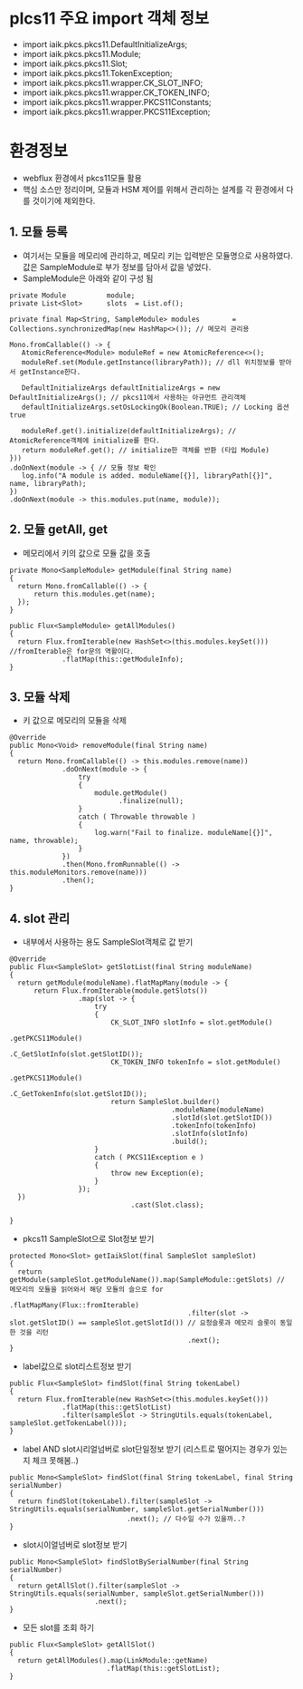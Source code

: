 # plcs11 주요 import 객체 정보
- import iaik.pkcs.pkcs11.DefaultInitializeArgs;
- import iaik.pkcs.pkcs11.Module;
- import iaik.pkcs.pkcs11.Slot;
- import iaik.pkcs.pkcs11.TokenException;
- import iaik.pkcs.pkcs11.wrapper.CK_SLOT_INFO;
- import iaik.pkcs.pkcs11.wrapper.CK_TOKEN_INFO;
- import iaik.pkcs.pkcs11.wrapper.PKCS11Constants;
- import iaik.pkcs.pkcs11.wrapper.PKCS11Exception;

# 환경정보
- webflux 환경에서 pkcs11모듈 활용
- 핵심 소스만 정리이며, 모듈과 HSM 제어를 위해서 관리하는 설계를 각 환경에서 다를 것이기에 제외한다.

## 1. 모듈 등록
- 여기서는 모듈을 메모리에 관리하고, 메모리 키는 입력받은 모듈명으로 사용하였다. 값은 SampleModule로 부가 정보를 담아서 값을 넣었다.
- SampleModule은 아래와 같이 구성 됨
```
private Module          module;
private List<Slot>      slots  = List.of();
```

```
private final Map<String, SampleModule> modules        = Collections.synchronizedMap(new HashMap<>()); // 메모리 관리용

Mono.fromCallable(() -> {
   AtomicReference<Module> moduleRef = new AtomicReference<>();
   moduleRef.set(Module.getInstance(libraryPath)); // dll 위치정보를 받아서 getInstance한다.
   
   DefaultInitializeArgs defaultInitializeArgs = new DefaultInitializeArgs(); // pkcs11에서 사용하는 아규먼트 관리객체
   defaultInitializeArgs.setOsLockingOk(Boolean.TRUE); // Locking 옵션 true
   
   moduleRef.get().initialize(defaultInitializeArgs); // AtomicReference객체에 initialize를 한다.
   return moduleRef.get(); // initialize한 객체를 반환 (타입 Module)
}))
.doOnNext(module -> { // 모듈 정보 확인
   log.info("A module is added. moduleName[{}], libraryPath[{}]", name, libraryPath);
})
.doOnNext(module -> this.modules.put(name, module));
```

## 2. 모듈 getAll, get 
- 메모리에서 키의 값으로 모듈 값을 호출

```
private Mono<SampleModule> getModule(final String name)
{
  return Mono.fromCallable(() -> {
      return this.modules.get(name);
  });
}

public Flux<SampleModule> getAllModules()
{
  return Flux.fromIterable(new HashSet<>(this.modules.keySet())) //fromIterable은 for문의 역활이다.
             .flatMap(this::getModuleInfo);
}
```

## 3. 모듈 삭제 
- 키 값으로 메모리의 모듈을 삭제 

```
@Override
public Mono<Void> removeModule(final String name)
{
  return Mono.fromCallable(() -> this.modules.remove(name))
             .doOnNext(module -> {
                 try
                 {
                     module.getModule()
                           .finalize(null);
                 }
                 catch ( Throwable throwable )
                 {
                     log.warn("Fail to finalize. moduleName[{}]", name, throwable);
                 }
             })
             .then(Mono.fromRunnable(() -> this.moduleMonitors.remove(name)))
             .then();
}
```

## 4. slot 관리
- 내부에서 사용하는 용도 SampleSlot객체로 값 받기
```
@Override
public Flux<SampleSlot> getSlotList(final String moduleName)
{
  return getModule(moduleName).flatMapMany(module -> {
      return Flux.fromIterable(module.getSlots())
                 .map(slot -> {
                     try
                     {
                         CK_SLOT_INFO slotInfo = slot.getModule()
                                                     .getPKCS11Module()
                                                     .C_GetSlotInfo(slot.getSlotID());
                         CK_TOKEN_INFO tokenInfo = slot.getModule()
                                                       .getPKCS11Module()
                                                       .C_GetTokenInfo(slot.getSlotID());
                         return SampleSlot.builder()
                                        .moduleName(moduleName)
                                        .slotId(slot.getSlotID())
                                        .tokenInfo(tokenInfo)
                                        .slotInfo(slotInfo)
                                        .build();
                     }
                     catch ( PKCS11Exception e )
                     {
                         throw new Exception(e);
                     }
                 });
  })
                              .cast(Slot.class);

}
```

- pkcs11 SampleSlot으로 Slot정보 받기
```
protected Mono<Slot> getIaikSlot(final SampleSlot sampleSlot)
{
  return getModule(sampleSlot.getModuleName()).map(SampleModule::getSlots) // 메모리의 모듈을 읽어와서 해당 모듈의 슬으로 for
                                            .flatMapMany(Flux::fromIterable)
                                            .filter(slot -> slot.getSlotID() == sampleSlot.getSlotId()) // 요청슬롯과 메모리 슬롯이 동일한 것을 리턴
                                            .next();
}
```

- label값으로 slot리스트정보 받기
```
public Flux<SampleSlot> findSlot(final String tokenLabel)
{
  return Flux.fromIterable(new HashSet<>(this.modules.keySet()))
             .flatMap(this::getSlotList)
             .filter(sampleSlot -> StringUtils.equals(tokenLabel, sampleSlot.getTokenLabel()));
}
```

- label AND slot시리얼넘버로 slot단일정보 받기 (리스트로 떨어지는 경우가 있는지 체크 못해봄..)
```
public Mono<SampleSlot> findSlot(final String tokenLabel, final String serialNumber)
{
  return findSlot(tokenLabel).filter(sampleSlot -> StringUtils.equals(serialNumber, sampleSlot.getSerialNumber()))
                             .next(); // 다수일 수가 있을까..?
}
```

- slot시이얼넘버로 slot정보 받기
```
public Mono<SampleSlot> findSlotBySerialNumber(final String serialNumber)
{
  return getAllSlot().filter(sampleSlot -> StringUtils.equals(serialNumber, sampleSlot.getSerialNumber()))
                     .next();
}
```

- 모든 slot를 조회 하기
```
public Flux<SampleSlot> getAllSlot()
{
  return getAllModules().map(LinkModule::getName)
                        .flatMap(this::getSlotList);
}
```
